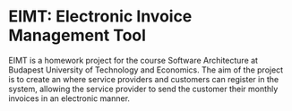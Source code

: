 EIMT: Electronic Invoice Management Tool
====

EIMT is a homework project for the course Software Architecture at Budapest University of Technology and Economics.
The aim of the project is to create an where service providers and customers can register in the system, allowing the service provider to send the customer their monthly invoices in an electronic manner.
